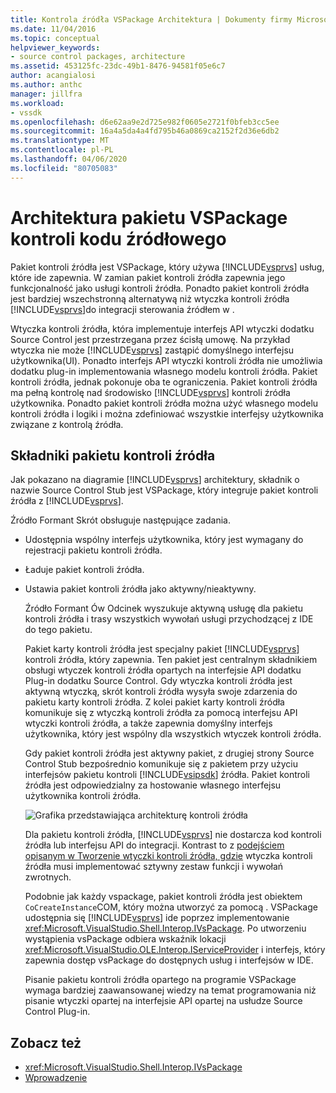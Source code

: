 ```yaml
---
title: Kontrola źródła VSPackage Architektura | Dokumenty firmy Microsoft
ms.date: 11/04/2016
ms.topic: conceptual
helpviewer_keywords:
- source control packages, architecture
ms.assetid: 453125fc-23dc-49b1-8476-94581f05e6c7
author: acangialosi
ms.author: anthc
manager: jillfra
ms.workload:
- vssdk
ms.openlocfilehash: d6e62aa9e2d725e982f0605e2721f0bfeb3cc5ee
ms.sourcegitcommit: 16a4a5da4a4fd795b46a0869ca2152f2d36e6db2
ms.translationtype: MT
ms.contentlocale: pl-PL
ms.lasthandoff: 04/06/2020
ms.locfileid: "80705083"
---
```

# <a name="source-control-vspackage-architecture"></a>Architektura pakietu VSPackage kontroli kodu źródłowego
Pakiet kontroli źródła jest VSPackage, który używa [!INCLUDE[vsprvs](../../code-quality/includes/vsprvs_md.md)] usług, które ide zapewnia. W zamian pakiet kontroli źródła zapewnia jego funkcjonalność jako usługi kontroli źródła. Ponadto pakiet kontroli źródła jest bardziej wszechstronną alternatywą niż wtyczka kontroli źródła [!INCLUDE[vsprvs](../../code-quality/includes/vsprvs_md.md)]do integracji sterowania źródłem w .

 Wtyczka kontroli źródła, która implementuje interfejs API wtyczki dodatku Source Control jest przestrzegana przez ścisłą umowę. Na przykład wtyczka nie może [!INCLUDE[vsprvs](../../code-quality/includes/vsprvs_md.md)] zastąpić domyślnego interfejsu użytkownika(UI). Ponadto interfejs API wtyczki kontroli źródła nie umożliwia dodatku plug-in implementowania własnego modelu kontroli źródła. Pakiet kontroli źródła, jednak pokonuje oba te ograniczenia. Pakiet kontroli źródła ma pełną kontrolę nad środowisko [!INCLUDE[vsprvs](../../code-quality/includes/vsprvs_md.md)] kontroli źródła użytkownika. Ponadto pakiet kontroli źródła można użyć własnego modelu kontroli źródła i logiki i można zdefiniować wszystkie interfejsy użytkownika związane z kontrolą źródła.

## <a name="source-control-package-components"></a>Składniki pakietu kontroli źródła
 Jak pokazano na diagramie [!INCLUDE[vsprvs](../../code-quality/includes/vsprvs_md.md)] architektury, składnik o nazwie Source Control Stub jest VSPackage, który integruje pakiet kontroli źródła z [!INCLUDE[vsprvs](../../code-quality/includes/vsprvs_md.md)].

 Źródło Formant Skrót obsługuje następujące zadania.

- Udostępnia wspólny interfejs użytkownika, który jest wymagany do rejestracji pakietu kontroli źródła.

- Ładuje pakiet kontroli źródła.

- Ustawia pakiet kontroli źródła jako aktywny/nieaktywny.

  Źródło Formant Ów Odcinek wyszukuje aktywną usługę dla pakietu kontroli źródła i trasy wszystkich wywołań usługi przychodzącej z IDE do tego pakietu.

  Pakiet karty kontroli źródła jest specjalny pakiet [!INCLUDE[vsprvs](../../code-quality/includes/vsprvs_md.md)] kontroli źródła, który zapewnia. Ten pakiet jest centralnym składnikiem obsługi wtyczek kontroli źródła opartych na interfejsie API dodatku Plug-in dodatku Source Control. Gdy wtyczka kontroli źródła jest aktywną wtyczką, skrót kontroli źródła wysyła swoje zdarzenia do pakietu karty kontroli źródła. Z kolei pakiet karty kontroli źródła komunikuje się z wtyczką kontroli źródła za pomocą interfejsu API wtyczki kontroli źródła, a także zapewnia domyślny interfejs użytkownika, który jest wspólny dla wszystkich wtyczek kontroli źródła.

  Gdy pakiet kontroli źródła jest aktywny pakiet, z drugiej strony Source Control Stub bezpośrednio komunikuje się z pakietem przy użyciu interfejsów pakietu kontroli [!INCLUDE[vsipsdk](../../extensibility/includes/vsipsdk_md.md)] źródła. Pakiet kontroli źródła jest odpowiedzialny za hostowanie własnego interfejsu użytkownika kontroli źródła.

  ![Grafika przedstawiająca architekturę kontroli źródła](../../extensibility/internals/media/vsipsccarch.gif "VsIPSCCArch")

  Dla pakietu kontroli źródła, [!INCLUDE[vsprvs](../../code-quality/includes/vsprvs_md.md)] nie dostarcza kod kontroli źródła lub interfejsu API do integracji. Kontrast to z [podejściem opisanym w Tworzenie wtyczki kontroli źródła, gdzie](../../extensibility/internals/creating-a-source-control-plug-in.md) wtyczka kontroli źródła musi implementować sztywny zestaw funkcji i wywołań zwrotnych.

  Podobnie jak każdy vspackage, pakiet kontroli źródła jest obiektem `CoCreateInstance`COM, który można utworzyć za pomocą . VSPackage udostępnia się [!INCLUDE[vsprvs](../../code-quality/includes/vsprvs_md.md)] ide poprzez implementowanie <xref:Microsoft.VisualStudio.Shell.Interop.IVsPackage>. Po utworzeniu wystąpienia vsPackage odbiera wskaźnik lokacji <xref:Microsoft.VisualStudio.OLE.Interop.IServiceProvider> i interfejs, który zapewnia dostęp vsPackage do dostępnych usług i interfejsów w IDE.

  Pisanie pakietu kontroli źródła opartego na programie VSPackage wymaga bardziej zaawansowanej wiedzy na temat programowania niż pisanie wtyczki opartej na interfejsie API opartej na usłudze Source Control Plug-in.

## <a name="see-also"></a>Zobacz też
- <xref:Microsoft.VisualStudio.Shell.Interop.IVsPackage>
- [Wprowadzenie](../../extensibility/internals/getting-started-with-source-control-vspackages.md)

